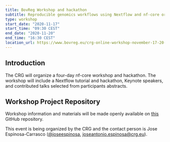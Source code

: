 ```yaml
---
title: BovReg Workshop and hackathon
subtitle: Reproducible genomics workflows using Nextflow and nf-core organized by The Center for Genomic Regulation (CRG), Barcelona
type: workshop
start_date: "2020-11-17"
start_time: "09:30 CEST" 
end_date: "2020-11-20"
end_time: "16:30 CEST"
location_url: https://www.bovreg.eu/crg-online-workshop-november-17-20-2020/
---
```


## Introduction

The CRG will organize a four-day nf-core workshop and hackathon. The workshop will include a Nextflow tutorial and
hackathon, Keynote speakers, and contributed talks selected from participants abstracts.

## Workshop Project Repository

Workshop information and materials will be made openly available on [this](https://github.com/BovReg/nf-workshop20/)
GitHub repository.

This event is being organized by the CRG and the contact person is Jose Espinosa-Carrasco ([@joseespinosa](https://github.com/joseespinosa),
[joseantonio.espinosa@crg.eu](mailto:joseantonio.espinosa@crg.eu)).

